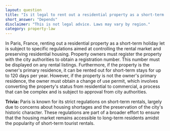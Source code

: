 ```yaml
---
layout: question
title: "Is it legal to rent out a residential property as a short-term holiday let in Paris, France?"
short_answer: "Depends"
disclaimer: "This is not legal advice. Laws may vary by region."
category: property-law
---
```

In Paris, France, renting out a residential property as a short-term holiday let is subject to specific regulations aimed at controlling the rental market and preserving residential housing. Property owners must register the property with the city authorities to obtain a registration number. This number must be displayed on any rental listings. Furthermore, if the property is the owner's primary residence, it can be rented out for short-term stays for up to 120 days per year. However, if the property is not the owner's primary residence, the owner must obtain a change of use permit, which involves converting the property's status from residential to commercial, a process that can be complex and is subject to approval from city authorities.

**Trivia:** Paris is known for its strict regulations on short-term rentals, largely due to concerns about housing shortages and the preservation of the city's historic character. These regulations are part of a broader effort to ensure that the housing market remains accessible to long-term residents amidst the popularity of short-term tourist rentals.

